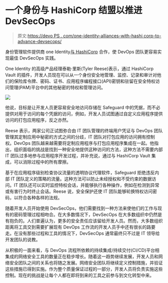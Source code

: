 # 一个身份与 HashiCorp 结盟以推进 DevSecOps

> 原文:[https://devo PS . com/one-identity-alliances-with-hashi corp-to-advance-devsecops/](https://devops.com/one-identity-allies-with-hashicorp-to-advance-devsecops/)

身份管理软件提供商 one Identity[与 HashiCorp](https://www.oneidentity.com/community/news/b/press-releases/posts/one-identity-partners-with-hashicorp-to-bolster-devops-security) 合作，使 DevOps 团队更容易实现最佳 DevSecOps 实践。

One Identity 的高级产品经理泰勒·里斯(Tyler Reese)表示，通过 HashiCorp Vault 的插件，开发人员现在可以从一个身份安全地管理、监控、记录和审计对他们的保险库令牌、密码、证书、应用程序编程接口(API)密钥和驻留在安全特权访问管理(PAM)平台中的其他秘密的特权和管理访问。

![](../Images/122685bcf9e0890dfb123ce3c53d8c54.png)

他说，目标是让开发人员更容易安全地访问存储在 Safeguard 中的凭据，而不必提供对用于访问的每个凭据的访问，例如，开发人员试图通过自定义应用程序提供访问的打包应用程序，反之亦然。

Reese 表示，两家公司正试图弥合由 IT 团队管理的终端用户凭证与 DevOps 团队管理其定制应用中秘密的方式之间的分歧，IT 团队对打包应用的访问拥有控制权。DevOps 团队越来越需要将定制应用程序与打包应用程序集成在一起。他指出，组织面临的挑战是找到一种安全地提供这种访问的方法，这种方法不需要内部 IT 团队过多地参与应用程序开发过程，并补充说，通过与 HashiCorp Vault 集成，可以消除过程中的所有摩擦。

基于在应用程序级别检查协议流量的透明协议代理软件，Safeguard 拒绝违反内部 IT 团队定义的策略的流量。这种方法可以防止未经授权和不受约束的数据访问。IT 团队还可以实时监控特权会话，并能够执行各种操作，例如在检测到异常或有害行为时终止会话。Reese 说，安全保护还使 IT 团队能够轮换特权访问密码，以符合各种各样的法规。

随着开发人员开始使用 DevSecOps，他们需要找到一种方法来使他们的工作与现有的密码管理过程相吻合。在大多数情况下，DevSecOps 在大多数组织中仍然是有抱负的。人们普遍认为，更多的安全责任应该留给开发人员。然而，大多数组织距离将工具交到需要扩展现有 DevOps 工作流的开发人员手中还有很长的路要走。在没有那些过程和工具的情况下，DevSecOps 通常最终只不过是 IT 领导给开发团队的说教。

从积极的一面来看，与 DevOps 流程所依赖的持续集成/持续交付(CI/CD)平台相集成的网络安全工具的数量正在稳步增长。随着这一趋势继续发展，开发人员和网络安全团队之间的关系也将随之发展。网络安全团队将继续定义控制措施，并验证这些措施已得到实施。作为整个质量保证过程的一部分，开发人员将负责实施这些控制。现在的挑战是让每个人都在即将到来的工具之前参与到文化转型中来。